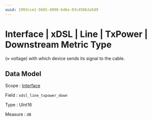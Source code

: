 ```yaml
---
uuid: 1993cce1-5685-4998-b46a-03c450b2a5d9
---
```

# Interface | xDSL | Line | TxPower | Downstream Metric Type

(≈ voltage) with which device sends its signal to the cable.

## Data Model

Scope
: [Interface](../../../../metric-scopes-reference/interface.md)

Field
: `xdsl_line_txpower_down`

Type
: UInt16

Measure
: `dB`
